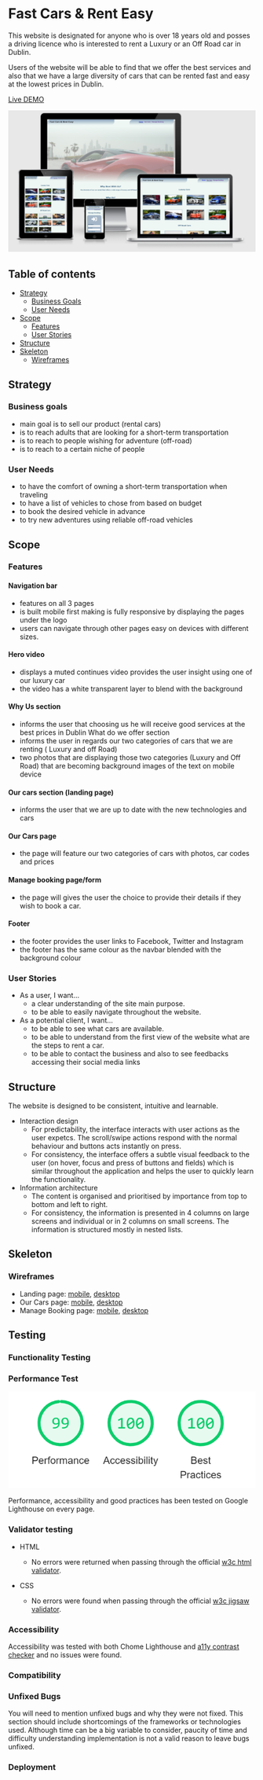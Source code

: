 # Fast Cars & Rent Easy

This website is designated for anyone who is over 18 years old and posses a driving licence who is interested to rent a Luxury or an Off Road car in Dublin.

Users of the website will be able to find  that we offer the best services  and also that  we have a large diversity of cars that can be rented fast and easy at the lowest prices in Dublin.

[Live DEMO](https://mariusbujor.github.io/Project1_ci/)

[![Fast Cars & Rent Easy](https://github.com/MariusBujor/Project1_ci/blob/main/docs/preview.png)](https://mariusbujor.github.io/Project1_ci/)

## Table of contents
  - [Strategy](#strategy)
    - [Business Goals](#business-goals)
    - [User Needs](#user-needs)
  - [Scope](#scope)
    - [Features](#features)
    - [User Stories](#user-stories)
  - [Structure](#structure)
  - [Skeleton](#skeleton)
    - [Wireframes](#wireframes)


## Strategy
### Business goals
- main goal is to sell our product (rental cars)
- is to reach adults that are looking for a short-term transportation
- is to reach to people wishing for adventure (off-road)
- is to reach to a certain niche of people 

### User Needs
- to have the comfort of owning a short-term transportation when traveling
- to have a list of vehicles to chose from based on budget
- to book the desired vehicle in advance
- to try new adventures using reliable off-road vehicles

## Scope
### Features
#### Navigation bar
- features on all 3 pages
- is built mobile first making is fully responsive by displaying the pages under the logo
- users can navigate through other pages easy on devices with different sizes.
#### Hero video
- displays a muted continues video provides the user insight using one of our  luxury car
- the video has a white transparent layer to blend with the background 
#### Why Us section
- informs the user that choosing us he will receive good services at the best prices in Dublin
What do we offer section
- informs the user in regards our two categories of cars that we are renting ( Luxury and off Road)
- two photos that are displaying those two categories (Luxury and Off Road) that are becoming background images of the text on mobile device
#### Our cars section (landing page)
- informs the user that we are up to date with the new technologies and cars 
#### Our Cars page
- the page will feature our two categories of cars with photos, car codes and prices 
#### Manage booking page/form
- the page will gives the user the choice to provide their details if they wish to book a car.
#### Footer
- the footer provides the user links to Facebook, Twitter and Instagram
- the footer has the same colour as the navbar blended with the background colour 

### User Stories
- As a user, I want...
  - a clear understanding of the site main purpose.
  - to be able to easily navigate throughout the website.
- As a potential client, I want...
  - to be able to see what cars are available.
  - to be able to understand from the first view of the website what are the steps to rent a car.
  - to be able to contact the business and also to see feedbacks accessing their social media links

## Structure
The website is designed to be consistent, intuitive and learnable.
- Interaction design
  - For predictability, the interface interacts with user actions as the user expetcs. The scroll/swipe actions respond with the normal behaviour and buttons acts instantly on press.
  - For consistency, the interface offers a subtle visual feedback to the user (on hover, focus and press of buttons and fields) which is similar throughout the application and helps the user to quickly learn the functionality.
- Information architecture
  - The content is organised and prioritised by importance from top to bottom and left to right.
  - For consistency, the information is presented in 4 columns on large screens and individual or in 2 columns on small screens.
  The information is structured mostly in nested lists.

## Skeleton
### Wireframes
- Landing page: [mobile](https://github.com/MariusBujor/Project1_ci/blob/main/docs/wireframes/homepage_mobile.png), [desktop](https://github.com/MariusBujor/Project1_ci/blob/main/docs/wireframes/homepage_desktop.png)
- Our Cars page: [mobile](https://github.com/MariusBujor/Project1_ci/blob/main/docs/wireframes/our_cars_mobile.png), [desktop](https://github.com/MariusBujor/Project1_ci/blob/main/docs/wireframes/our_cars_desktop.png)
- Manage Booking page: [mobile](https://github.com/MariusBujor/Project1_ci/blob/main/docs/wireframes/booking_moile.png), [desktop](https://github.com/MariusBujor/Project1_ci/blob/main/docs/wireframes/booking_desktop.png)
  
## Testing 

### Functionality Testing


### Performance Test
  ![Chrome Lighthouse](https://github.com/MariusBujor/Project1_ci/blob/main/docs/lighthouse.png)
  
  Performance, accessibility and good practices has been tested on Google Lighthouse on every page.

### Validator testing

- HTML
  
  - No errors were returned when passing through the official [w3c html validator](https://validator.w3.org/).

- CSS
  - No errors were found when passing through the official [w3c jigsaw validator](https://jigsaw.w3.org/css-validator/).

### Accessibility
Accessibility was tested with both Chome Lighthouse and [a11y contrast checker](https://color.a11y.com/) and no issues were found.

### Compatibility

### Unfixed Bugs

You will need to mention unfixed bugs and why they were not fixed. This section should include shortcomings of the frameworks or technologies used. Although time can be a big variable to consider, paucity of time and difficulty understanding implementation is not a valid reason to leave bugs unfixed.

### Deployment